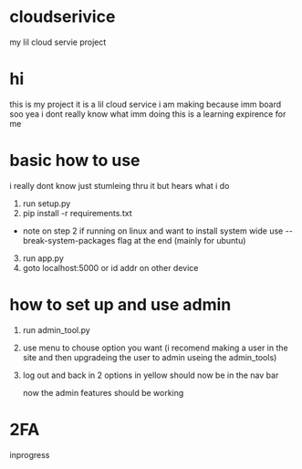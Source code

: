 # cloudserivice
my lil cloud servie project

# hi
this is my project it is a lil cloud service i am making because imm board
soo yea 
i dont really know what imm doing this is a learning expirence for me


# basic how to use
i really dont know just stumleing thru it but hears what i do
1. run setup.py
2. pip install -r requirements.txt
 - note on step 2 if running on linux and want to install system wide use --break-system-packages flag at the end (mainly for ubuntu)
3. run app.py
4. goto localhost:5000 or id addr on other device


# how to set up and use admin
1. run admin_tool.py
2. use menu to chouse option you want (i recomend making a user in the site and then upgradeing the user to admin useing the admin_tools)
3. log out and back in 2 options in yellow should now be in the nav bar

   now the admin features should be working


# 2FA
inprogress
